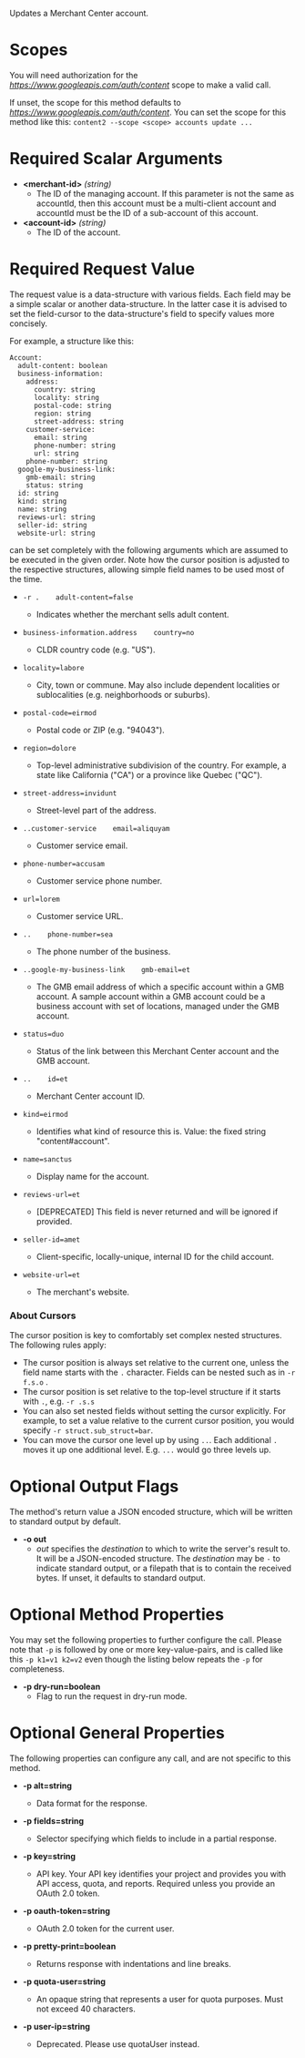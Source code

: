 Updates a Merchant Center account.
# Scopes

You will need authorization for the *https://www.googleapis.com/auth/content* scope to make a valid call.

If unset, the scope for this method defaults to *https://www.googleapis.com/auth/content*.
You can set the scope for this method like this: `content2 --scope <scope> accounts update ...`
# Required Scalar Arguments
* **&lt;merchant-id&gt;** *(string)*
    - The ID of the managing account. If this parameter is not the same as accountId, then this account must be a multi-client account and accountId must be the ID of a sub-account of this account.
* **&lt;account-id&gt;** *(string)*
    - The ID of the account.
# Required Request Value

The request value is a data-structure with various fields. Each field may be a simple scalar or another data-structure.
In the latter case it is advised to set the field-cursor to the data-structure's field to specify values more concisely.

For example, a structure like this:
```
Account:
  adult-content: boolean
  business-information:
    address:
      country: string
      locality: string
      postal-code: string
      region: string
      street-address: string
    customer-service:
      email: string
      phone-number: string
      url: string
    phone-number: string
  google-my-business-link:
    gmb-email: string
    status: string
  id: string
  kind: string
  name: string
  reviews-url: string
  seller-id: string
  website-url: string

```

can be set completely with the following arguments which are assumed to be executed in the given order. Note how the cursor position is adjusted to the respective structures, allowing simple field names to be used most of the time.

* `-r .    adult-content=false`
    - Indicates whether the merchant sells adult content.
* `business-information.address    country=no`
    - CLDR country code (e.g. &#34;US&#34;).
* `locality=labore`
    - City, town or commune. May also include dependent localities or sublocalities (e.g. neighborhoods or suburbs).
* `postal-code=eirmod`
    - Postal code or ZIP (e.g. &#34;94043&#34;).
* `region=dolore`
    - Top-level administrative subdivision of the country. For example, a state like California (&#34;CA&#34;) or a province like Quebec (&#34;QC&#34;).
* `street-address=invidunt`
    - Street-level part of the address.

* `..customer-service    email=aliquyam`
    - Customer service email.
* `phone-number=accusam`
    - Customer service phone number.
* `url=lorem`
    - Customer service URL.

* `..    phone-number=sea`
    - The phone number of the business.

* `..google-my-business-link    gmb-email=et`
    - The GMB email address of which a specific account within a GMB account. A sample account within a GMB account could be a business account with set of locations, managed under the GMB account.
* `status=duo`
    - Status of the link between this Merchant Center account and the GMB account.

* `..    id=et`
    - Merchant Center account ID.
* `kind=eirmod`
    - Identifies what kind of resource this is. Value: the fixed string &#34;content#account&#34;.
* `name=sanctus`
    - Display name for the account.
* `reviews-url=et`
    - [DEPRECATED] This field is never returned and will be ignored if provided.
* `seller-id=amet`
    - Client-specific, locally-unique, internal ID for the child account.
* `website-url=et`
    - The merchant&#39;s website.


### About Cursors

The cursor position is key to comfortably set complex nested structures. The following rules apply:

* The cursor position is always set relative to the current one, unless the field name starts with the `.` character. Fields can be nested such as in `-r f.s.o` .
* The cursor position is set relative to the top-level structure if it starts with `.`, e.g. `-r .s.s`
* You can also set nested fields without setting the cursor explicitly. For example, to set a value relative to the current cursor position, you would specify `-r struct.sub_struct=bar`.
* You can move the cursor one level up by using `..`. Each additional `.` moves it up one additional level. E.g. `...` would go three levels up.


# Optional Output Flags

The method's return value a JSON encoded structure, which will be written to standard output by default.

* **-o out**
    - *out* specifies the *destination* to which to write the server's result to.
      It will be a JSON-encoded structure.
      The *destination* may be `-` to indicate standard output, or a filepath that is to contain the received bytes.
      If unset, it defaults to standard output.
# Optional Method Properties

You may set the following properties to further configure the call. Please note that `-p` is followed by one 
or more key-value-pairs, and is called like this `-p k1=v1 k2=v2` even though the listing below repeats the
`-p` for completeness.

* **-p dry-run=boolean**
    - Flag to run the request in dry-run mode.

# Optional General Properties

The following properties can configure any call, and are not specific to this method.

* **-p alt=string**
    - Data format for the response.

* **-p fields=string**
    - Selector specifying which fields to include in a partial response.

* **-p key=string**
    - API key. Your API key identifies your project and provides you with API access, quota, and reports. Required unless you provide an OAuth 2.0 token.

* **-p oauth-token=string**
    - OAuth 2.0 token for the current user.

* **-p pretty-print=boolean**
    - Returns response with indentations and line breaks.

* **-p quota-user=string**
    - An opaque string that represents a user for quota purposes. Must not exceed 40 characters.

* **-p user-ip=string**
    - Deprecated. Please use quotaUser instead.
